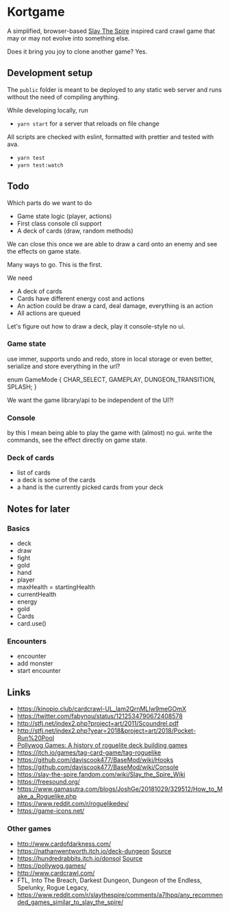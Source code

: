 # Kortgame

A simplified, browser-based [Slay The Spire](https://www.megacrit.com/) inspired card crawl game that may or may not evolve into something else.

Does it bring you joy to clone another game? Yes.

## Development setup

The `public` folder is meant to be deployed to any static web server and runs without the need of compiling anything.

While developing locally, run 

- `yarn start` for a server that reloads on file change

All scripts are checked with eslint, formatted with prettier and tested with ava.

- `yarn test`
- `yarn test:watch`

## Todo

Which parts do we want to do

- Game state logic (player, actions)
- First class console cli support
- A deck of cards (draw, random methods)

We can close this once we are able to draw a card onto an enemy and see the effects on game state.

Many ways to go. This is the first.

We need

- A deck of cards
- Cards have different energy cost and actions
- An action could be draw a card, deal damage, everything is an action
- All actions are queued

Let's figure out how to draw a deck, play it console-style no ui.

### Game state

use immer, supports undo and redo, store in local storage or even better, serialize and store everything in the url?

enum GameMode {
 	CHAR_SELECT, GAMEPLAY, DUNGEON_TRANSITION, SPLASH;
}

We want the game library/api to be independent of the UI?!

### Console

by this I mean being able to play the game with (almost) no gui. write the commands, see the effect directly on game state.

### Deck of cards

- list of cards
- a deck is some of the cards
- a hand is the currently picked cards from your deck

## Notes for later

### Basics

- deck
- draw
- fight
- gold
- hand
- player
- maxHealth = startingHealth
- currentHealth
- energy
- gold
- Cards
- card.use()

### Encounters

- encounter
- add monster
- start encounter

## Links

- https://kinopio.club/cardcrawl-UL_lam2QrnMLIw9meGOmX
- https://twitter.com/fabynou/status/1212534790672408578
- http://stfj.net/index2.php?project=art/2011/Scoundrel.pdf
- http://stfj.net/index2.php?year=2018&project=art/2018/Pocket-Run%20Pool
- [Pollywog Games: A history of roguelite deck building games](https://pollywog.games/rgdb/)
- https://itch.io/games/tag-card-game/tag-roguelike
- https://github.com/daviscook477/BaseMod/wiki/Hooks
- https://github.com/daviscook477/BaseMod/wiki/Console
- https://slay-the-spire.fandom.com/wiki/Slay_the_Spire_Wiki
- https://freesound.org/
- https://www.gamasutra.com/blogs/JoshGe/20181029/329512/How_to_Make_a_Roguelike.php
- https://www.reddit.com/r/roguelikedev/
- https://game-icons.net/

### Other games

- http://www.cardofdarkness.com/
- https://nathanwentworth.itch.io/deck-dungeon [Source](https://github.com/nathanwentworth/deck-dungeon/)
- https://hundredrabbits.itch.io/donsol [Source](https://github.com/hundredrabbits/Donsol/tree/master/desktop/sources/scripts)
- https://pollywog.games/
- http://www.cardcrawl.com/
- FTL, Into The Breach, Darkest Dungeon, Dungeon of the Endless, Spelunky, Rogue Legacy,
- https://www.reddit.com/r/slaythespire/comments/a7lhpq/any_recommended_games_similar_to_slay_the_spire/
